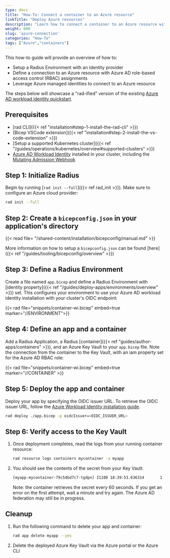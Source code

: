 ```yaml
---
type: docs
title: "How-To: Connect a container to an Azure resource"
linkTitle: "Deploy Azure resources"
description: "Learn how to connect a container to an Azure resource with managed identities and RBAC"
weight: 600
slug: 'azure-connection'
categories: "How-To"
tags: ["Azure","containers"]
---
```


This how-to guide will provide an overview of how to:

- Setup a Radius Environment with an identity provider
- Define a connection to an Azure resource with Azure AD role-based access control (RBAC) assignments
- Leverage Azure managed identities to connect to an Azure resource

The steps below will showcase a "rad-ified" version of the existing [Azure AD workload identity quickstart](https://azure.github.io/azure-workload-identity/docs/quick-start.html).

## Prerequisites

- [rad CLI]({{< ref "installation#step-1-install-the-rad-cli" >}})
- [Bicep VSCode extension]({{< ref "installation#step-2-install-the-vs-code-extension" >}})
- [Setup a supported Kubernetes cluster]({{< ref "/guides/operations/kubernetes/overview#supported-clusters" >}})
- [Azure AD Workload Identity](https://azure.github.io/azure-workload-identity/docs/installation.html) installed in your cluster, including the [Mutating Admission Webhook](https://azure.github.io/azure-workload-identity/docs/installation/mutating-admission-webhook.html)

## Step 1: Initialize Radius

Begin by running [`rad init --full`]({{< ref rad_init >}}). Make sure to configure an Azure cloud provider:

```bash
rad init --full
```

## Step 2: Create a `bicepconfig.json` in your application's directory 

{{< read file= "/shared-content/installation/bicepconfig/manual.md" >}}

More information on how to setup a `bicepconfig.json` can be found [here]({{< ref "/guides/tooling/bicepconfig/overview" >}})

## Step 3: Define a Radius Environment

Create a file named `app.bicep` and define a Radius Environment with [identity property]({{< ref "/guides/deploy-apps/environments/overview" >}}) set. This configures your environment to use your Azure AD workload identity installation with your cluster's OIDC endpoint:

{{< rad file="snippets/container-wi.bicep" embed=true marker="//ENVIRONMENT">}}

## Step 4: Define an app and a container

Add a Radius Application, a Radius [container]({{< ref "guides/author-apps/containers" >}}), and an Azure Key Vault to your `app.bicep` file. Note the connection from the container to the Key Vault, with an iam property set for the Azure AD RBAC role:

{{< rad file="snippets/container-wi.bicep" embed=true marker="//CONTAINER" >}}

## Step 5: Deploy the app and container

Deploy your app by specifying the OIDC issuer URL. To retrieve the OIDC issuer URL, follow the [Azure Workload Identity installation guide](https://azure.github.io/azure-workload-identity/docs/installation.html).

```bash
rad deploy ./app.bicep -p oidcIssuer=<OIDC_ISSUER_URL>
```

## Step 6: Verify access to the Key Vault

1. Once deployment completes, read the logs from your running container resource:

   ```bash
   rad resource logs containers mycontainer -a myapp
   ```

1. You should see the contents of the secret from your Key Vault:

   ```txt
   [myapp-mycontainer-79c54bd7c7-tgdpn] I1108 18:39:53.636314       1 main.go:33] "successfully got secret" secret="supersecret"
   ```

   Note: the container retrieves the secret every 60 seconds. If you get an error on the first attempt, wait a minute and try again. The Azure AD federation may still be in progress.

## Cleanup

1. Run the following command to delete your app and container:

   ```bash
   rad app delete myapp --yes
   ```

1. Delete the deployed Azure Key Vault via the Azure portal or the Azure CLI
